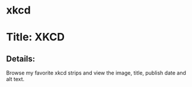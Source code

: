 xkcd
====
# Title: XKCD
## Details:
Browse my favorite xkcd strips and view the image, title, publish date and alt text.
